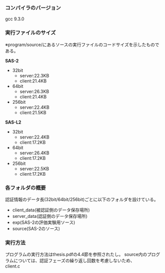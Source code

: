 ### コンパイラのバージョン
gcc 9.3.0
### 実行ファイルのサイズ
※program/source/にあるソースの実行ファイルのコードサイズを示したものである。  
  
**SAS-2**  
* 32bit  
  * server:22.3KB  
  * client:21.4KB  
* 64bit  
  * server:26.3KB  
  * client:21.4KB  
* 256bit  
  * server:22.4KB  
  * client:21.5KB  
  
**SAS-L2**  
* 32bit  
  * server:22.4KB  
  * client:17.2KB  
* 64bit  
  * server:26.4KB  
  * client:17.2KB  
* 256bit  
  * server:22.5KB  
  * client:17.2KB  
### 各フォルダの概要
認証情報のデータ長(32bit/64bit/256bit)ごとに以下のフォルダを設けている。  
* client_data(被認証側のデータ保存場所)  
* server_data(認証側のデータ保存場所)  
* exp(SAS-2の評価実験用ソース)  
* source(SAS-2のソース)  
### 実行方法
プログラムの実行方法はthesis.pdfの4.4節を参照されたし。
source内のプログラムについては、認証フェーズの繰り返し回数を考慮しないため、  
client.c 
